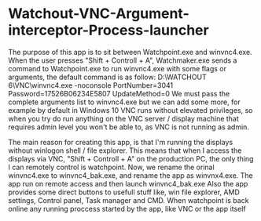 # Watchout-VNC-Argument-interceptor-Process-launcher

The purpose of this app is to sit between Watchpoint.exe and winvnc4.exe.
When the user presses "Shift + Controll + A", Watchmaker.exe sends a command to Watchpoint.exe to 
run winvnc4.exe with some flags or arguments, the default command is as follow:
       D:\WATCHOUT 6\VNC\winvnc4.exe
       -noconsole
       PortNumber=3041
       Password=17526B06234E5807
       UpdateMethod=0
  We must pass the complete arguments list to winvnc4.exe but we can add some more, for example by
  default in Windows 10 VNC runs without elevated privileges, so when you try do run anything on
  the VNC server / display machine that requires admin level you won't be able to, as VNC
  is not running as admin.
 
  The main reason for creating this app, is that I'm running the displays without winlogon shell / file explorer.
  This means that when I access the displays via VNC, "Shift + Controll + A" on the production PC, the only thing I
  can remotely control is watchpoint.
  Now, we rename the orinal winvnc4.exe to winvnc4_bak.exe, and rename the app as winvnx4.exe. The app run on remote access
  and then launch winvnc4_bak.exe
  Also the app provides some direct buttons to usefull stuff like, win file explorer, AMD settings, Control panel, Task manager and CMD.
  When watchpoint is back online any running proccess started by the app, like VNC or the app itself
